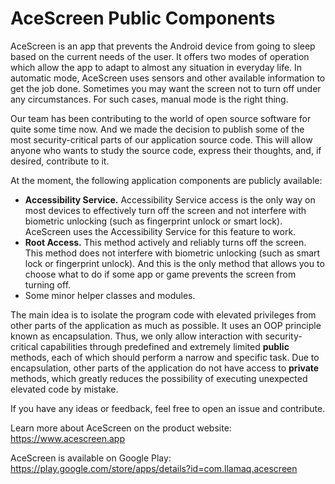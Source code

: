 # AceScreen Public Components

AceScreen is an app that prevents the Android device from going to sleep based on the current needs of the user. It offers two modes of operation which allow the app to adapt to almost any situation in everyday life. In automatic mode, AceScreen uses sensors and other available information to get the job done. Sometimes you may want the screen not to turn off under any circumstances. For such cases, manual mode is the right thing.

Our team has been contributing to the world of open source software for quite some time now. And we made the decision to publish some of the most security-critical parts of our application source code. This will allow anyone who wants to study the source code, express their thoughts, and, if desired, contribute to it.

At the moment, the following application components are publicly available:

- **Accessibility Service.** Accessibility Service access is the only way on most devices to effectively turn off the screen and not interfere with biometric unlocking (such as fingerprint unlock or smart lock). AceScreen uses the Accessibility Service for this feature to work.
- **Root Access.** This method actively and reliably turns off the screen. This method does not interfere with biometric unlocking (such as smart lock or fingerprint unlock). And this is the only method that allows you to choose what to do if some app or game prevents the screen from turning off.
- Some minor helper classes and modules.

The main idea is to isolate the program code with elevated privileges from other parts of the application as much as possible. It uses an OOP principle known as encapsulation. Thus, we only allow interaction with security-critical capabilities through predefined and extremely limited **public** methods, each of which should perform a narrow and specific task. Due to encapsulation, other parts of the application do not have access to **private** methods, which greatly reduces the possibility of executing unexpected elevated code by mistake.

If you have any ideas or feedback, feel free to open an issue and contribute.

Learn more about AceScreen on the product website: https://www.acescreen.app

AceScreen is available on Google Play: https://play.google.com/store/apps/details?id=com.llamaq.acescreen
